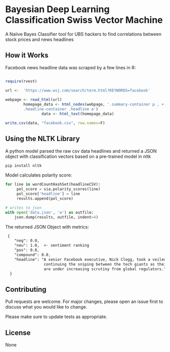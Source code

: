 #  Bayesian Deep Learning Classification Swiss Vector Machine

A Naiive Bayes Classifier tool for UBS hackers to find correlations between stock prices and news headlines

## How it Works 

Facebook news headline data was scraped by a few lines in R:

```r

require(rvest)

url <-  'https://www.wsj.com/search/term.html?KEYWORDS=facebook'
        
webpage <- read_html(url)
        homepage_data <- html_nodes(webpage, '.summary-container p , +
        .headline-container .headline a')
                data <- html_text(homepage_data)

write.csv(data, "facebook.csv", row.names=F)      

```

## Using the NLTK Library

A python model parsed the raw csv data headlines and returned a JSON object with classification vectors based on a pre-trained model in nltk 

```bash 
pip install nltk 
```

Model calculates polarity score:

```python 
for line in wordCountHashSet(headlineCSV):
     pol_score = sia.polarity_scores(line)
     pol_score['headline'] = line
     results.append(pol_score)

# writes to json
with open('data.json', 'w') as outfile:  
    json.dump(results, outfile, indent=4)
```

The returned JSON Object with metrics:

```txt
 {
    "neg": 0.0,
    "neu": 1.0,  <- sentiment ranking
    "pos": 0.0,
    "compound": 0.0,
    "headline": "A senior Facebook executive, Nick Clegg, took a veiled shot at Apple, 
                 continuing the sniping between the tech giants as their business models 
                 are under increasing scrutiny from global regulators."
  }

```



## Contributing
Pull requests are welcome. For major changes, please open an issue first to discuss what you would like to change.

Please make sure to update tests as appropriate.

## License
None

